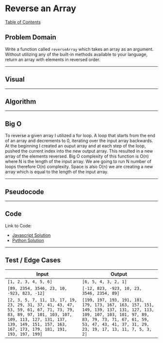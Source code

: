 # Reverse an Array

[Table of Contents](../../README.md)

## Problem Domain
Write a function called `reverseArray` which takes an array as an argument. Without utilizing any of the built-in methods available to your language, return an array with elements in reversed order.

---

## Visual

---

## Algorithm

---

## Big O
To reverse a given array I utilized a for loop. A loop that starts from the end of an array and decrements to 0, iterating over the input array backwards. At the beginning I created an ouput array and at each step of the loop, pushed the current index into the new output array. This resulted in a new array of the elements reversed. Big O complexity of this function is O(n) where N is the length of the input array. We are going to run N number of loops therefore O(n) complexity. Space is also O(n) we are creating a new array which is equal to the length of the input array.

---


## Pseudocode


---
## Code
Link to Code:
- [Javascript Solution]()
- [Python Solution]()

---

## Test / Edge Cases

| Input | Output |
| ----- | ------ |
| `[1, 2, 3, 4, 5, 6]` | `[6, 5, 4, 3, 2, 1]` |
| `[89, 2354, 3546, 23, 10, -923, 823, -12]	` | `[-12, 823, -923, 10, 23, 3546, 2354, 89]` |
| `[2, 3, 5, 7, 11, 13, 17, 19, 23, 29, 31, 37, 41, 43, 47, 53, 59, 61, 67, 71, 73, 79, 83, 89, 97, 101, 103, 107, 109, 113, 127, 131, 137, 139, 149, 151, 157, 163, 167, 173, 179, 181, 191, 193, 197, 199]` | `[199, 197, 193, 191, 181, 179, 173, 167, 163, 157, 151, 149, 139, 137, 131, 127, 113, 109, 107, 103, 101, 97, 89, 83, 79, 73, 71, 67, 61, 59, 53, 47, 43, 41, 37, 31, 29, 23, 19, 17, 13, 11, 7, 5, 3, 2]` |
